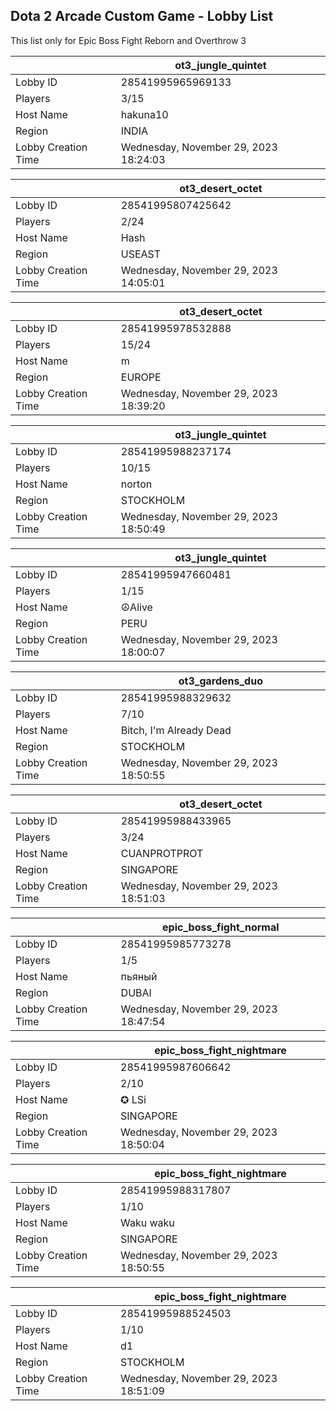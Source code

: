 ## Dota 2 Arcade Custom Game - Lobby List

This list only for Epic Boss Fight Reborn and Overthrow 3

|  | ot3_jungle_quintet |
| ------ | ------ |
| Lobby ID | 28541995965969133 |
| Players | 3/15 |
| Host Name | hakuna10 |
| Region | INDIA |
| Lobby Creation Time | Wednesday, November 29, 2023 18:24:03 |


|  | ot3_desert_octet |
| ------ | ------ |
| Lobby ID | 28541995807425642 |
| Players | 2/24 |
| Host Name | Hash |
| Region | USEAST |
| Lobby Creation Time | Wednesday, November 29, 2023 14:05:01 |


|  | ot3_desert_octet |
| ------ | ------ |
| Lobby ID | 28541995978532888 |
| Players | 15/24 |
| Host Name | m |
| Region | EUROPE |
| Lobby Creation Time | Wednesday, November 29, 2023 18:39:20 |


|  | ot3_jungle_quintet |
| ------ | ------ |
| Lobby ID | 28541995988237174 |
| Players | 10/15 |
| Host Name | norton |
| Region | STOCKHOLM |
| Lobby Creation Time | Wednesday, November 29, 2023 18:50:49 |


|  | ot3_jungle_quintet |
| ------ | ------ |
| Lobby ID | 28541995947660481 |
| Players | 1/15 |
| Host Name | ☮Alive |
| Region | PERU |
| Lobby Creation Time | Wednesday, November 29, 2023 18:00:07 |


|  | ot3_gardens_duo |
| ------ | ------ |
| Lobby ID | 28541995988329632 |
| Players | 7/10 |
| Host Name | Bitch, I'm Already Dead |
| Region | STOCKHOLM |
| Lobby Creation Time | Wednesday, November 29, 2023 18:50:55 |


|  | ot3_desert_octet |
| ------ | ------ |
| Lobby ID | 28541995988433965 |
| Players | 3/24 |
| Host Name | CUANPROTPROT |
| Region | SINGAPORE |
| Lobby Creation Time | Wednesday, November 29, 2023 18:51:03 |


|  | epic_boss_fight_normal |
| ------ | ------ |
| Lobby ID | 28541995985773278 |
| Players | 1/5 |
| Host Name | пьяный |
| Region | DUBAI |
| Lobby Creation Time | Wednesday, November 29, 2023 18:47:54 |


|  | epic_boss_fight_nightmare |
| ------ | ------ |
| Lobby ID | 28541995987606642 |
| Players | 2/10 |
| Host Name | ✪ LSi |
| Region | SINGAPORE |
| Lobby Creation Time | Wednesday, November 29, 2023 18:50:04 |


|  | epic_boss_fight_nightmare |
| ------ | ------ |
| Lobby ID | 28541995988317807 |
| Players | 1/10 |
| Host Name | Waku waku |
| Region | SINGAPORE |
| Lobby Creation Time | Wednesday, November 29, 2023 18:50:55 |


|  | epic_boss_fight_nightmare |
| ------ | ------ |
| Lobby ID | 28541995988524503 |
| Players | 1/10 |
| Host Name | d1 |
| Region | STOCKHOLM |
| Lobby Creation Time | Wednesday, November 29, 2023 18:51:09 |



